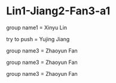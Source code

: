 # Lin1-Jiang2-Fan3-a1

group name1 = Xinyu Lin

try to push = Yujing Jiang

group name3 = Zhaoyun Fan


group name3 = Zhaoyun Fan

group name3 = Zhaoyun Fan

